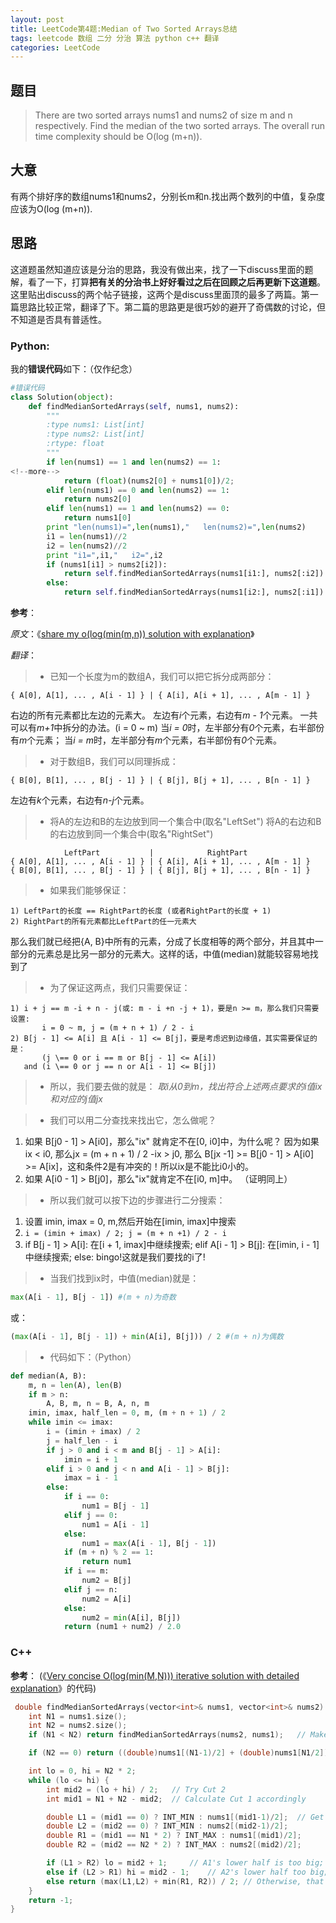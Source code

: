 ```yaml
---
layout: post
title: LeetCode第4题:Median of Two Sorted Arrays总结
tags: leetcode 数组 二分 分治 算法 python c++ 翻译
categories: LeetCode
---
```



## 题目
> There are two sorted arrays nums1 and nums2 of size m and n respectively. Find the median of the two sorted arrays. The overall run time complexity should be O(log (m+n)).

## 大意
有两个排好序的数组nums1和nums2，分别长m和n.找出两个数列的中值，复杂度应该为O(log (m+n)).

## 思路
这道题虽然知道应该是分治的思路，我没有做出来，找了一下discuss里面的题解，看了一下，打算**把有关的分治书上好好看过之后在回顾之后再更新下这道题**。
这里贴出discuss的两个帖子链接，这两个是discuss里面顶的最多了两篇。第一篇思路比较正常，翻译了下。第二篇的思路更是很巧妙的避开了奇偶数的讨论，但不知道是否具有普适性。

### Python:
我的**错误代码**如下：（仅作纪念）
~~~python
#错误代码
class Solution(object):
    def findMedianSortedArrays(self, nums1, nums2):
        """
        :type nums1: List[int]
        :type nums2: List[int]
        :rtype: float
        """
        if len(nums1) == 1 and len(nums2) == 1:
<!--more-->
            return (float)(nums2[0] + nums1[0])/2;
        elif len(nums1) == 0 and len(nums2) == 1:
            return nums2[0]
        elif len(nums1) == 1 and len(nums2) == 0:
            return nums1[0]
        print "len(nums1)=",len(nums1),"   len(nums2)=",len(nums2)
        i1 = len(nums1)//2
        i2 = len(nums2)//2
        print "i1=",i1,"   i2=",i2
        if (nums1[i1] > nums2[i2]):
            return self.findMedianSortedArrays(nums1[i1:], nums2[:i2])
        else:
            return self.findMedianSortedArrays(nums1[i2:], nums2[:i1])
~~~


**参考**：

*原文*：《[share my o(log(min(m,n)) solution with explanation](https://leetcode.com/discuss/15790/share-my-o-log-min-m-n-solution-with-explanation)》

*翻译*：
> * 已知一个长度为m的数组A，我们可以把它拆分成两部分：
~~~
{ A[0], A[1], ... , A[i - 1] } | { A[i], A[i + 1], ... , A[m - 1] }
~~~
右边的所有元素都比左边的元素大。
左边有*i*个元素，右边有*m - 1*个元素。
一共可以有*m+1*中拆分的办法。(i = 0 ~ m)
当*i = 0*时，左半部分有*0*个元素，右半部份有*m*个元素；
当*i = m*时，左半部分有*m*个元素，右半部份有*0*个元素。

> * 对于数组B，我们可以同理拆成：
~~~
{ B[0], B[1], ... , B[j - 1] } | { B[j], B[j + 1], ... , B[n - 1] }
~~~
左边有*k*个元素，右边有*n-j*个元素。

> * 将A的左边和B的左边放到同一个集合中(取名"LeftSet")
将A的右边和B的右边放到同一个集合中(取名"RightSet")
~~~
            LeftPart           |            RightPart 
{ A[0], A[1], ... , A[i - 1] } | { A[i], A[i + 1], ... , A[m - 1] }
{ B[0], B[1], ... , B[j - 1] } | { B[j], B[j + 1], ... , B[n - 1] }
~~~
> * 如果我们能够保证：
~~~
1) LeftPart的长度 == RightPart的长度 (或者RightPart的长度 + 1)
2) RightPart的所有元素都比LeftPart的任一元素大
~~~
那么我们就已经把{A, B}中所有的元素，分成了长度相等的两个部分，并且其中一部分的元素总是比另一部分的元素大。这样的话，中值(median)就能较容易地找到了

> * 为了保证这两点，我们只需要保证：
~~~
1) i + j == m -i + n - j(或: m - i +n -j + 1)，要是n >= m，那么我们只需要设置: 
       i = 0 ~ m, j = (m + n + 1) / 2 - i
2) B[j - 1] <= A[i] 且 A[i - 1] <= B[j]，要是考虑迟到边缘值，其实需要保证的是：
       (j \== 0 or i == m or B[j - 1] <= A[i]) 
   and (i \== 0 or j == n or A[i - 1] <= B[j])
~~~
>* 所以，我们要去做的就是：
*取i从0到m，找出符合上述两点要求的i值ix和对应的j值jx*

>* 我们可以用二分查找来找出它，怎么做呢？
1) 如果 B[j0 - 1] > A[i0]，那么"ix" 就肯定不在[0, i0]中，为什么呢？
因为如果 ix < i0, 那么jx = (m + n + 1) / 2 -ix > j0, 那么 B[jx -1] >= B[j0 - 1] > A[i0] >= A[ix]，这和条件2是有冲突的！所以ix是不能比i0小的。
2) 如果 A[i0 - 1] > B[j0]，那么"ix"就肯定不在[i0, m]中。
（证明同上）

> * 所以我们就可以按下边的步骤进行二分搜索：
1) 设置 imin, imax = 0, m,然后开始在[imin, imax]中搜索
2) `i = (imin + imax) / 2; j = (m + n +1) / 2 - i`
3) if B[j - 1] > A[i]: 在[i + 1, imax]中继续搜索;
   elif A[i - 1] > B[j]: 在[imin, i - 1]中继续搜索;
   else: bingo!这就是我们要找的i了!
> * 当我们找到ix时，中值(median)就是：
~~~python
max(A[i - 1], B[j - 1]) #(m + n)为奇数
~~~
或：
~~~python
(max(A[i - 1], B[j - 1]) + min(A[i], B[j])) / 2 #(m + n)为偶数
~~~

> * 代码如下：（Python）
~~~python
def median(A, B):
    m, n = len(A), len(B)
    if m > n:
        A, B, m, n = B, A, n, m
    imin, imax, half_len = 0, m, (m + n + 1) / 2
    while imin <= imax:
        i = (imin + imax) / 2
        j = half_len - i
        if j > 0 and i < m and B[j - 1] > A[i]:
            imin = i + 1
        elif i > 0 and j < n and A[i - 1] > B[j]:
            imax = i - 1
        else:
            if i == 0:
                num1 = B[j - 1]
            elif j == 0:
                num1 = A[i - 1]
            else:
                num1 = max(A[i - 1], B[j - 1])
            if (m + n) % 2 == 1:
                return num1
            if i == m:
                num2 = B[j]
            elif j == n:
                num2 = A[i]
            else:
                num2 = min(A[i], B[j])
            return (num1 + num2) / 2.0
~~~

### C++

**参考**：
(《[Very concise O(log(min(M,N))) iterative solution with detailed explanation](https://leetcode.com/discuss/41621/very-concise-iterative-solution-with-detailed-explanation)》的代码)
~~~cpp
 double findMedianSortedArrays(vector<int>& nums1, vector<int>& nums2) {
    int N1 = nums1.size();
    int N2 = nums2.size();
    if (N1 < N2) return findMedianSortedArrays(nums2, nums1);   // Make sure A2 is the shorter one.

    if (N2 == 0) return ((double)nums1[(N1-1)/2] + (double)nums1[N1/2])/2;  // If A2 is empty

    int lo = 0, hi = N2 * 2;
    while (lo <= hi) {
        int mid2 = (lo + hi) / 2;   // Try Cut 2 
        int mid1 = N1 + N2 - mid2;  // Calculate Cut 1 accordingly

        double L1 = (mid1 == 0) ? INT_MIN : nums1[(mid1-1)/2];  // Get L1, R1, L2, R2 respectively
        double L2 = (mid2 == 0) ? INT_MIN : nums2[(mid2-1)/2];
        double R1 = (mid1 == N1 * 2) ? INT_MAX : nums1[(mid1)/2];
        double R2 = (mid2 == N2 * 2) ? INT_MAX : nums2[(mid2)/2];

        if (L1 > R2) lo = mid2 + 1;     // A1's lower half is too big; need to move C1 left (C2 right)
        else if (L2 > R1) hi = mid2 - 1;    // A2's lower half too big; need to move C2 left.
        else return (max(L1,L2) + min(R1, R2)) / 2; // Otherwise, that's the right cut.
    }
    return -1;
} 
~~~















